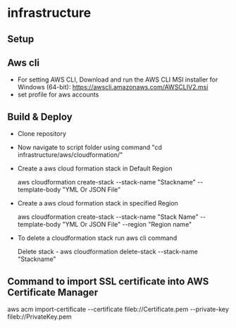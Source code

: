 # infrastructure


## Setup
## Aws cli 
* For setting AWS CLI, Download and run the AWS CLI MSI installer for Windows (64-bit): https://awscli.amazonaws.com/AWSCLIV2.msi 
* set profile for aws accounts

## Build & Deploy
* Clone repository
* Now navigate to script folder using command "cd infrastructure/aws/cloudformation/"
  
* Create a aws cloud formation stack in Default Region
   
    aws cloudformation create-stack --stack-name "Stackname" --template-body "YML Or JSON File" 

* Create a aws cloud formation stack in specified Region
     
     aws cloudformation create-stack --stack-name "Stack Name" --template-body "YML Or JSON File" --region "Region name"

* To delete a cloudformation stack run aws cli command
  
	Delete stack - aws cloudformation delete-stack --stack-name "Stackname"

## Command to import SSL certificate into AWS Certificate Manager

   aws acm import-certificate --certificate fileb://Certificate.pem --private-key fileb://PrivateKey.pem